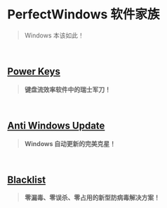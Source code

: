 # PerfectWindows 软件家族

> Windows 本该如此！

<br>

## [Power Keys](https://PowerKeys.github.io)

> **键盘流效率软件中的瑞士军刀！**

<br>

## [Anti Windows Update](Anti-Windows-Update/Anti-Windows-Update.md)

> **Windows 自动更新的完美克星！**

<br>

## [Blacklist](https://windowsblacklist.github.io)

> **零漏毒、零误杀、零占用的新型防病毒解决方案！**

